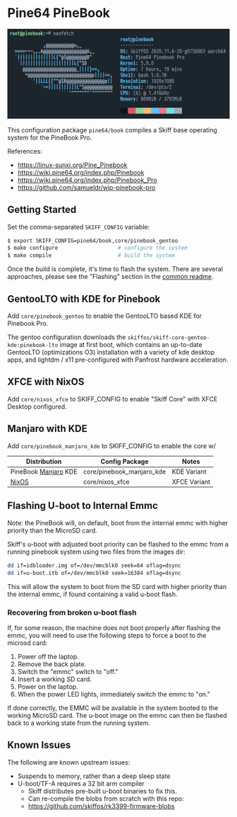 # Pine64 PineBook

![](../../../resources/images/pinebook-screenshot.png)

This configuration package `pine64/book` compiles a Skiff base operating system
for the PineBook Pro.

References: 

 - https://linux-sunxi.org/Pine_Pinebook
 - https://wiki.pine64.org/index.php/Pinebook
 - https://wiki.pine64.org/index.php/Pinebook_Pro
 - https://github.com/samueldr/wip-pinebook-pro

## Getting Started

Set the comma-separated `SKIFF_CONFIG` variable:

```sh
$ export SKIFF_CONFIG=pine64/book,core/pinebook_gentoo
$ make configure                   # configure the system
$ make compile                     # build the system
```

Once the build is complete, it's time to flash the system. There are several
approaches, please see the "Flashing" section in the [common readme].

[common readme]: ../


## GentooLTO with KDE for Pinebook

Add `core/pinebook_gentoo` to enable the GentooLTO based KDE for Pinebook Pro.

The gentoo configuration downloads the `skiffos/skiff-core-gentoo-kde:pinebook-lto` image at first boot,
which contains an up-to-date GentooLTO (optimizations O3) installation with a
variety of kde desktop apps, and lightdm / x11 pre-configured with Panfrost
hardware acceleration.

## XFCE with NixOS

Add `core/nixos_xfce` to SKIFF_CONFIG to enable "Skiff Core" with XFCE Desktop
configured.

## Manjaro with KDE

Add `core/pinebook_manjaro_kde` to SKIFF_CONFIG to enable the core w/ 


| **Distribution**       | **Config Package**        | **Notes**    |
|------------------------|---------------------------|--------------|
| PineBook [Manjaro] KDE | core/pinebook_manjaro_kde | KDE Variant  |
| [NixOS]                | core/nixos_xfce           | XFCE Variant |

[Manjaro]: https://manjaro.org/
[NixOS]: https://nixos.org

## Flashing U-boot to Internal Emmc

Note: the PineBook will, on default, boot from the internal emmc with higher
priority than the MicroSD card.

Skiff's u-boot with adjusted boot priority can be flashed to the emmc from a
running pinebook system using two files from the images dir:

```sh
dd if=idbloader.img of=/dev/mmcblk0 seek=64 oflag=dsync
dd if=u-boot.itb of=/dev/mmcblk0 seek=16384 oflag=dsync
```

This will allow the system to boot from the SD card with higher priority than
the internal emmc, if found containing a valid u-boot flash.

### Recovering from broken u-boot flash

If, for some reason, the machine does not boot properly after flashing the emmc,
you will need to use the following steps to force a boot to the microsd card:

 1. Power off the laptop.
 2. Remove the back plate.
 3. Switch the "emmc" switch to "off."
 4. Insert a working SD card.
 5. Power on the laptop. 
 6. When the power LED lights, immediately switch the emmc to "on."

If done correctly, the EMMC will be available in the system booted to the
working MicroSD card. The u-boot image on the emmc can then be flashed back to a
working state from the running system.

## Known Issues

The following are known upstream issues:

 - Suspends to memory, rather than a deep sleep state
 - U-boot/TF-A requires a 32 bit arm compiler
   - Skiff distributes pre-built u-boot binaries to fix this.
   - Can re-compile the blobs from scratch with this repo:
   - https://github.com/skiffos/rk3399-firmware-blobs

